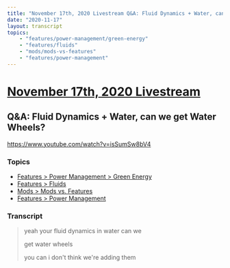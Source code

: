```yaml
---
title: "November 17th, 2020 Livestream Q&A: Fluid Dynamics + Water, can we get Water Wheels?"
date: "2020-11-17"
layout: transcript
topics:
    - "features/power-management/green-energy"
    - "features/fluids"
    - "mods/mods-vs-features"
    - "features/power-management"
---
```

# [November 17th, 2020 Livestream](../2020-11-17.md)
## Q&A: Fluid Dynamics + Water, can we get Water Wheels?
https://www.youtube.com/watch?v=isSumSw8bV4

### Topics
* [Features > Power Management > Green Energy](../topics/features/power-management/green-energy.md)
* [Features > Fluids](../topics/features/fluids.md)
* [Mods > Mods vs. Features](../topics/mods/mods-vs-features.md)
* [Features > Power Management](../topics/features/power-management.md)

### Transcript

> yeah your fluid dynamics in water can we
> 
> get water wheels
> 
> you can i don't think we're adding them
> 
